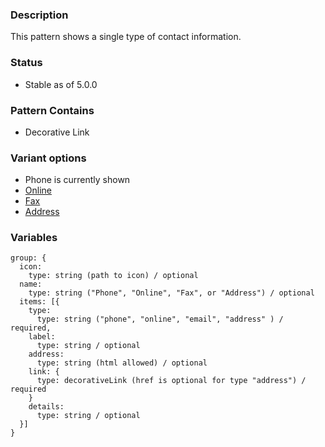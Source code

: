 ### Description
This pattern shows a single type of contact information.

### Status
* Stable as of 5.0.0

### Pattern Contains
* Decorative Link

### Variant options
* Phone is currently shown
* [Online](./?p=molecules-contact-group-as-online)
* [Fax](./?p=molecules-contact-group-as-fax)
* [Address](./?p=molecules-contact-group-as-address)


### Variables
~~~
group: {
  icon:
    type: string (path to icon) / optional
  name:
    type: string ("Phone", "Online", "Fax", or "Address") / optional
  items: [{
    type: 
      type: string ("phone", "online", "email", "address" ) / required,
    label:
      type: string / optional
    address:
      type: string (html allowed) / optional
    link: {
      type: decorativeLink (href is optional for type "address") / required
    }
    details: 
      type: string / optional
  }]
}
~~~
